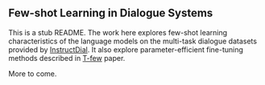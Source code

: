 

## Few-shot Learning in Dialogue Systems

This is a stub README. 
The work here explores few-shot learning characteristics of the language models on the multi-task dialogue datasets provided by [InstructDial](https://arxiv.org/abs/2205.12673). It also explore parameter-efficient fine-tuning methods described in [T-few](https://arxiv.org/abs/2205.05638) paper.

More to come.